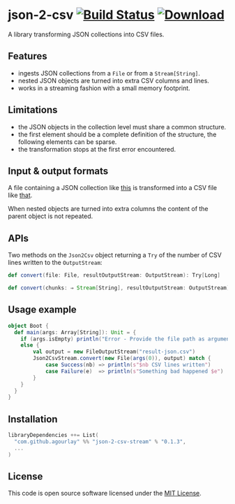 json-2-csv [![Build Status](https://travis-ci.org/agourlay/json-2-csv-stream.svg?branch=master)](https://travis-ci.org/agourlay/json-2-csv-stream)  [ ![Download](https://api.bintray.com/packages/agourlay/maven/json-2-csv-stream/images/download.svg) ](https://bintray.com/agourlay/maven/json-2-csv-stream/_latestVersion)
=========

A library transforming JSON collections into CSV files.

## Features

- ingests JSON collections from a ```File``` or from a ```Stream[String]```.
- nested JSON objects are turned into extra CSV columns and lines.
- works in a streaming fashion with a small memory footprint.

## Limitations

- the JSON objects in the collection level must share a common structure.
- the first element should be a complete definition of the structure, the following elements can be sparse.
- the transformation stops at the first error encountered.

## Input & output formats

A file containing a JSON collection like [this](https://github.com/agourlay/json-2-csv-stream/blob/master/src/test/resources/test.json) is transformed into a CSV file like [that](https://github.com/agourlay/json-2-csv-stream/blob/master/src/test/resources/test-json.csv).

When nested objects are turned into extra columns the content of the parent object is not repeated.

## APIs

Two methods on the ```Json2Csv``` object returning a ```Try``` of the number of CSV lines written to the ```OutputStream```:

```scala
def convert(file: File, resultOutputStream: OutputStream): Try[Long]

def convert(chunks: ⇒ Stream[String], resultOutputStream: OutputStream): Try[Long]
```

## Usage example

```scala
object Boot {
  def main(args: Array[String]): Unit = {
    if (args.isEmpty) println("Error - Provide the file path as argument ")
    else {
        val output = new FileOutputStream("result-json.csv")
        Json2CsvStream.convert(new File(args(0)), output) match {
        	case Success(nb) => println(s"$nb CSV lines written")
        	case Failure(e)  => println(s"Something bad happened $e")
  	    }
    }
  }
}
```

## Installation

``` scala
libraryDependencies ++= List(
  "com.github.agourlay" %% "json-2-csv-stream" % "0.1.3",
  ...
)
```

## License

This code is open source software licensed under the [MIT License]("http://opensource.org/licenses/MIT").